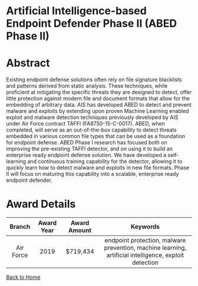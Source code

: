 
Artificial Intelligence-based Endpoint Defender Phase II (ABED Phase II)
========================================================================

# Abstract


Existing endpoint defense solutions often rely on file signature blacklists and patterns derived from static analysis. These techniques, while proficient at mitigating the specific threats they are designed to detect, offer little protection against modern file and document formats that allow for the embedding of arbitrary data. AIS has developed ABED to detect and prevent malware and exploits by extending upon proven Machine Learning enabled exploit and malware detection techniques previously developed by AIS under Air Force contract TAFFI (FA8750-15-C-0017). ABED, when completed, will serve as an out-of-the-box capability to detect threats embedded in various common file types that can be used as a foundation for endpoint defense. ABED Phase I research has focused both on improving the pre-existing TAFFI detector, and on using it to build an enterprise ready endpoint defense solution. We have developed a self-learning and continuous training capability for the detector, allowing it to quickly learn how to detect malware and exploits in new file formats. Phase II will focus on maturing this capability into a scalable, enterprise ready endpoint defender.  

# Award Details

|Branch|Award Year|Award Amount|Keywords|
| :---: | :---: | :---: | :---: |
|Air Force|2019|$719,434|endpoint protection, malware prevention, machine learning, artificial intelligence, exploit detection|
  
  


[Back to Home](https://github.com/chrischow/dod_sbir_awards/DJ/#1401)